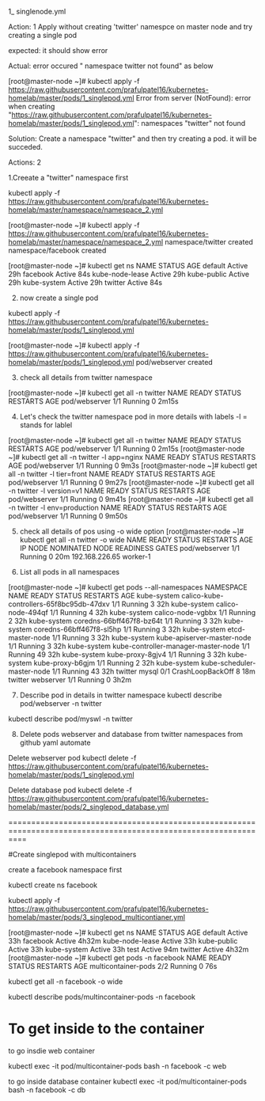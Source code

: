 
1_ singlenode.yml

Action: 1
Apply without creating 'twitter' namespce on master node and try creating a single pod

expected: it should show error

Actual: error occured " namespace twitter not found" as below

[root@master-node ~]# kubectl apply -f https://raw.githubusercontent.com/prafulpatel16/kubernetes-homelab/master/pods/1_singlepod.yml
Error from server (NotFound): error when creating "https://raw.githubusercontent.com/prafulpatel16/kubernetes-homelab/master/pods/1_singlepod.yml": namespaces "twitter" not found

Solution:
Create a namespace "twitter" and then try creating a pod. it will be succeded.

Actions: 2

1.Creeate a "twitter" namespace first

kubectl apply -f https://raw.githubusercontent.com/prafulpatel16/kubernetes-homelab/master/namespace/namespace_2.yml

[root@master-node ~]# kubectl apply -f https://raw.githubusercontent.com/prafulpatel16/kubernetes-homelab/master/namespace/namespace_2.yml
namespace/twitter created
namespace/facebook created

[root@master-node ~]# kubectl get ns
NAME              STATUS   AGE
default           Active   29h
facebook          Active   84s
kube-node-lease   Active   29h
kube-public       Active   29h
kube-system       Active   29h
twitter           Active   84s

2. now create a single pod

kubectl apply -f https://raw.githubusercontent.com/prafulpatel16/kubernetes-homelab/master/pods/1_singlepod.yml

[root@master-node ~]# kubectl apply -f https://raw.githubusercontent.com/prafulpatel16/kubernetes-homelab/master/pods/1_singlepod.yml
pod/webserver created

3. check all details from twitter namespace
 

[root@master-node ~]# kubectl get all -n twitter
NAME            READY   STATUS    RESTARTS   AGE
pod/webserver   1/1     Running   0          2m15s

4. Let's check the twitter namespace pod in more details with labels
-l = stands for lablel

[root@master-node ~]# kubectl get all -n twitter
NAME            READY   STATUS    RESTARTS   AGE
pod/webserver   1/1     Running   0          2m15s
[root@master-node ~]# kubectl get all -n twitter -l app=nginx
NAME            READY   STATUS    RESTARTS   AGE
pod/webserver   1/1     Running   0          9m3s
[root@master-node ~]# kubectl get all -n twitter -l tier=front
NAME            READY   STATUS    RESTARTS   AGE
pod/webserver   1/1     Running   0          9m27s
[root@master-node ~]# kubectl get all -n twitter -l version=v1
NAME            READY   STATUS    RESTARTS   AGE
pod/webserver   1/1     Running   0          9m41s
[root@master-node ~]# kubectl get all -n twitter -l env=production
NAME            READY   STATUS    RESTARTS   AGE
pod/webserver   1/1     Running   0          9m50s

5. check all details of pos using -o wide option
[root@master-node ~]# kubectl get all -n twitter -o wide
NAME            READY   STATUS    RESTARTS   AGE   IP               NODE       NOMINATED NODE   READINESS GATES
pod/webserver   1/1     Running   0          20m   192.168.226.65   worker-1   <none>           <none>


6. List all pods in all namespaces
 
 [root@master-node ~]# kubectl get pods --all-namespaces
NAMESPACE     NAME                                       READY   STATUS             RESTARTS   AGE
kube-system   calico-kube-controllers-65f8bc95db-47dxv   1/1     Running            3          32h
kube-system   calico-node-494qf                          1/1     Running            4          32h
kube-system   calico-node-vgbbx                          1/1     Running            2          32h
kube-system   coredns-66bff467f8-bz64t                   1/1     Running            3          32h
kube-system   coredns-66bff467f8-sl5hp                   1/1     Running            3          32h
kube-system   etcd-master-node                           1/1     Running            3          32h
kube-system   kube-apiserver-master-node                 1/1     Running            3          32h
kube-system   kube-controller-manager-master-node        1/1     Running            49         32h
kube-system   kube-proxy-8gjv4                           1/1     Running            3          32h
kube-system   kube-proxy-b6gjm                           1/1     Running            2          32h
kube-system   kube-scheduler-master-node                 1/1     Running            43         32h
twitter       mysql                                      0/1     CrashLoopBackOff   8          18m
twitter       webserver                                  1/1     Running            0          3h2m


7. Describe pod in details in twitter namespace
kubectl describe pod/webserver -n twitter

kubectl describe pod/myswl -n twitter

8. Delete pods webserver and database from twitter namespaces from github yaml automate
 
 Delete webserver pod
 kubectl delete -f https://raw.githubusercontent.com/prafulpatel16/kubernetes-homelab/master/pods/1_singlepod.yml
 
 Delete database pod
 kubectl delete -f https://raw.githubusercontent.com/prafulpatel16/kubernetes-homelab/master/pods/2_singlepod_database.yml
 
 ================================================================================================================
 
 #Create singlepod with multicontainers
 
 create a facebook namespace first
 
 kubectl create ns facebook
 
 kubectl apply -f https://raw.githubusercontent.com/prafulpatel16/kubernetes-homelab/master/pods/3_singlepod_multicontianer.yml
 
[root@master-node ~]# kubectl get ns
NAME              STATUS   AGE
default           Active   33h
facebook          Active   4h32m
kube-node-lease   Active   33h
kube-public       Active   33h
kube-system       Active   33h
test              Active   94m
twitter           Active   4h32m
[root@master-node ~]# kubectl get pods -n facebook
NAME                  READY   STATUS    RESTARTS   AGE
multicontainer-pods   2/2     Running   0          76s

kubectl get all -n facebook -o wide
 
 
kubectl describe pods/multincontainer-pods -n facebook
 
# To get inside to the container
 
 to go insdie web container
 
  kubectl exec -it pod/multicontainer-pods bash -n facebook -c web
 
 to go inside database container
  kubectl exec -it pod/multicontainer-pods bash -n facebook -c db



 
 
